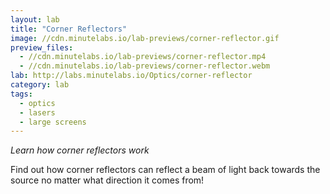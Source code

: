 ```yaml
---
layout: lab
title: "Corner Reflectors"
image: //cdn.minutelabs.io/lab-previews/corner-reflector.gif
preview_files:
  - //cdn.minutelabs.io/lab-previews/corner-reflector.mp4
  - //cdn.minutelabs.io/lab-previews/corner-reflector.webm
lab: http://labs.minutelabs.io/Optics/corner-reflector
category: lab
tags:
  - optics
  - lasers
  - large screens
---
```


*Learn how corner reflectors work*

Find out how corner reflectors can reflect a beam of light back towards the source no matter what direction it comes from!
